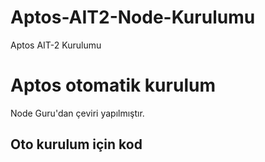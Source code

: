 # Aptos-AIT2-Node-Kurulumu
Aptos AIT-2 Kurulumu

<h1>Aptos otomatik kurulum</h1>

Node Guru'dan çeviri yapılmıştır.

<h2>Oto kurulum için kod</h2>

